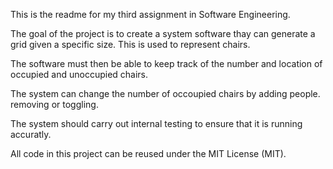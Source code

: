 This is the readme for my third assignment in Software Engineering.

The goal of the project is to create a system software thay can generate a grid given a specific size.
This is used to represent chairs.

The software must then be able to keep track of the number and location of occupied and unoccupied chairs.

The system can change the number of occoupied chairs by adding people. removing or toggling.

The system should carry out internal testing to ensure that it is running accuratly.


All code in this project can be reused under the MIT License (MIT).

